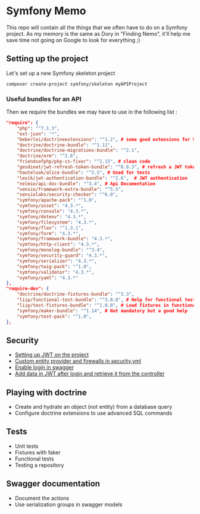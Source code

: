 # Symfony Memo

This repo will contain all the things that we often have to do on a Symfony project.
As my memory is the same as Dory in "Finding Nemo", it'll help me save time not going on Google to look for everything ;) 

## Setting up the project

Let's set up a new Symfony skeleton project 
```Shell
composer create-project symfony/skeleton myAPIProject
```

### Useful bundles for an API

Then we require the bundles we may have to use in the following list : 

```json
"require": {
    "php": "^7.1.3",
    "ext-json": "*",
    "beberlei/doctrineextensions": "^1.2", # some good extensions for SQL queries 
    "doctrine/doctrine-bundle": "^1.11",
    "doctrine/doctrine-migrations-bundle": "^2.1",
    "doctrine/orm": "^2.6",
    "friendsofphp/php-cs-fixer": "^2.15", # clean code
    "gesdinet/jwt-refresh-token-bundle": "^0.8.3", # refresh a JWT token
    "hautelook/alice-bundle": "^2.5", # Used for tests
    "lexik/jwt-authentication-bundle": "^2.6",  # JWT authentication
    "nelmio/api-doc-bundle": "^3.4", # Api Documentation
    "sensio/framework-extra-bundle": "^5.5",
    "sensiolabs/security-checker": "^6.0",
    "symfony/apache-pack": "^1.0",
    "symfony/asset": "4.3.*",
    "symfony/console": "4.3.*",
    "symfony/dotenv": "4.3.*",
    "symfony/filesystem": "4.3.*",
    "symfony/flex": "^1.3.1",
    "symfony/form": "4.3.*",
    "symfony/framework-bundle": "4.3.*",
    "symfony/http-client": "4.3.*",
    "symfony/monolog-bundle": "^3.4",
    "symfony/security-guard": "4.3.*",
    "symfony/serializer": "4.3.*",
    "symfony/twig-pack": "^1.0",
    "symfony/validator": "4.3.*",
    "symfony/yaml": "4.3.*"
},
"require-dev": {
    "doctrine/doctrine-fixtures-bundle": "^3.3",
    "liip/functional-test-bundle": "^3.0.0", # Help for functional tests
    "liip/test-fixtures-bundle": "^1.0.0", # Load fixtures in functional tests
    "symfony/maker-bundle": "^1.14", # Not mandatory but a good help
    "symfony/test-pack": "^1.0",
},
```

## Security 
- [Setting up JWT on the project](security/setting-up-jwt.md)
- [Custom entity provider and firewalls in security.yml](security/custom-provider.md)
- [Enable login in swagger](security/login-in-swagger.md)
- [Add data in JWT after login and retrieve it from the controller](security/add-data-in-jwt.md)

## Playing with doctrine
- Create and hydrate an object (not entity) from a database query
- Configure doctrine extensions to use advanced SQL commands

## Tests
- Unit tests
- Fixtures with faker
- Functional tests
- Testing a repository

## Swagger documentation
- Document the actions
- Use serialization groups in swagger models
